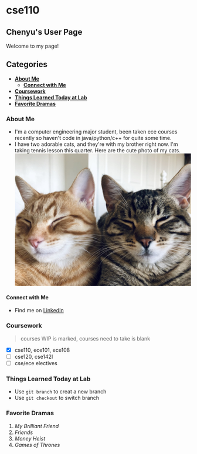 # cse110
## Chenyu's User Page
Welcome to my page!

## Categories
- **[About Me](https://github.com/ChenyuTang98/cse110/add-read-me/README.md#about-me)**
  -  **[Connect with Me](https://github.com/ChenyuTang98/cse110/edit/add-read-me/README.md#connect-with-me)**
- **[Coursework](https://github.com/ChenyuTang98/cse110/edit/add-read-me/README.md#coursework)**
- **[Things Learned Today at Lab](https://github.com/ChenyuTang98/cse110/edit/add-read-me/README.md#things-learned-today-at-lab)**
- **[Favorite Dramas](https://github.com/ChenyuTang98/cse110/edit/add-read-me/README.md#favorite-dramas)**


### About Me
- I'm a computer engineering major student, been taken ece courses recently so haven't code in java/python/c++ for quite some time.
- I have two adorable cats, and they're with my brother right now. I'm taking tennis lesson this quarter. Here are the cute photo of my cats.
![image](https://github.com/ChenyuTang98/cse110/blob/e5d5de6a946e2e4454a511fe2430efa75a65efef/B53678ED-20BB-453E-95B7-57636453CFC0_1_105_c.jpeg)

#### Connect with Me
- Find me on [LinkedIn](https://www.linkedin.com/in/chenyu-tang-tang9817)

### Coursework
>courses WIP is marked, courses need to take is blank
- [x] cse110, ece101, ece108
- [ ] cse120, cse142l
- [ ] cse/ece electives

### Things Learned Today at Lab
- Use `git branch` to creat a new branch
- Use `git checkout` to switch branch

### Favorite Dramas
1. _My Brilliant Friend_
2. _Friends_
3. _Money Heist_
4. _Games of Thrones_

